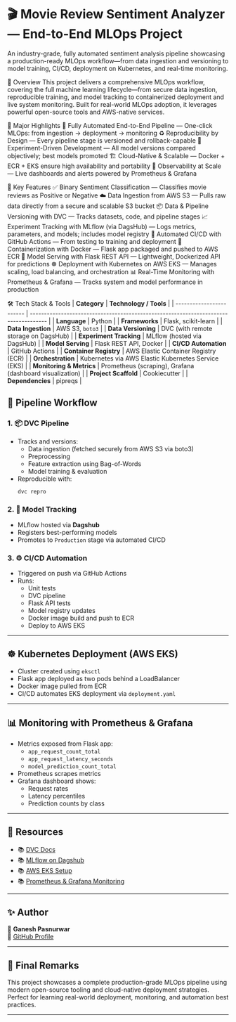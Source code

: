 # 🎬 Movie Review Sentiment Analyzer — End-to-End MLOps Project
An industry-grade, fully automated sentiment analysis pipeline showcasing a production-ready MLOps workflow—from data ingestion and versioning to model training, CI/CD, deployment on Kubernetes, and real-time monitoring.


🚀 Overview
This project delivers a comprehensive MLOps workflow, covering the full machine learning lifecycle—from secure data ingestion, reproducible training, and model tracking to containerized deployment and live system monitoring. Built for real-world MLOps adoption, it leverages powerful open-source tools and AWS-native services.

🚀 Major Highlights
    🔄 Fully Automated End-to-End Pipeline — One-click MLOps: from ingestion → deployment → monitoring
    ♻️ Reproducibility by Design — Every pipeline stage is versioned and rollback-capable
    🧠 Experiment-Driven Development — All model versions compared objectively; best models promoted
    🏗️ Cloud-Native & Scalable — Docker + ECR + EKS ensure high availability and portability
    📡 Observability at Scale — Live dashboards and alerts powered by Prometheus & Grafana

🧠 Key Features
    ✅ Binary Sentiment Classification — Classifies movie reviews as Positive or Negative
    ☁️ Data Ingestion from AWS S3 — Pulls raw data directly from a secure and scalable S3 bucket
    📦 Data & Pipeline Versioning with DVC — Tracks datasets, code, and pipeline stages
    📈 Experiment Tracking with MLflow (via DagsHub) — Logs metrics, parameters, and models; includes model registry
    🔁 Automated CI/CD with GitHub Actions — From testing to training and deployment
    🐳 Containerization with Docker — Flask app packaged and pushed to AWS ECR
    🧪 Model Serving with Flask REST API — Lightweight, Dockerized API for predictions
    ☸️ Deployment with Kubernetes on AWS EKS — Manages scaling, load balancing, and orchestration
    📊 Real-Time Monitoring with Prometheus & Grafana — Tracks system and model performance in production


🛠️ Tech Stack & Tools
| **Category**             | **Technology / Tools**                                                               |
| ------------------------ | ------------------------------------------------------------------------------------ |
| **Language**             | Python                                                                               |
| **Frameworks**           | Flask, scikit-learn                                                                  |
| **Data Ingestion**       | AWS S3, `boto3`                                                                      |
| **Data Versioning**      | DVC (with remote storage on DagsHub)                                                 |
| **Experiment Tracking**  | MLflow (hosted via DagsHub)                                                          |
| **Model Serving**        | Flask REST API, Docker                                                               |
| **CI/CD Automation**     | GitHub Actions                                                                       |
| **Container Registry**   | AWS Elastic Container Registry (ECR)                                                 |
| **Orchestration**        | Kubernetes via AWS Elastic Kubernetes Service (EKS)                                  |
| **Monitoring & Metrics** | Prometheus (scraping), Grafana (dashboard visualization)                             |
| **Project Scaffold**     | Cookiecutter                                                                         |
| **Dependencies**         | pipreqs                                                                              |



## 🔄 Pipeline Workflow

### 1. 📦 DVC Pipeline
- Tracks and versions:
  - Data ingestion (fetched securely from AWS S3 via boto3)
  - Preprocessing
  - Feature extraction using Bag-of-Words
  - Model training & evaluation
- Reproducible with:
  ```bash
  dvc repro
  ```

### 2. 🤖 Model Tracking
- MLflow hosted via **Dagshub**
- Registers best-performing models
- Promotes to `Production` stage via automated CI/CD

### 3. ⚙️ CI/CD Automation
- Triggered on push via GitHub Actions
- Runs:
  - Unit tests
  - DVC pipeline
  - Flask API tests
  - Model registry updates
  - Docker image build and push to ECR
  - Deploy to AWS EKS

---


## ☸️ Kubernetes Deployment (AWS EKS)

- Cluster created using `eksctl`
- Flask app deployed as two pods behind a LoadBalancer
- Docker image pulled from ECR
- CI/CD automates EKS deployment via `deployment.yaml`

---

## 📊 Monitoring with Prometheus & Grafana

- Metrics exposed from Flask app:
  - `app_request_count_total`
  - `app_request_latency_seconds`
  - `model_prediction_count_total`
- Prometheus scrapes metrics
- Grafana dashboard shows:
  - Request rates
  - Latency percentiles
  - Prediction counts by class


---

## 📘 Resources

- 📚 [DVC Docs](https://dvc.org/doc)
- 📚 [MLflow on Dagshub](https://dagshub.com)
- 📚 [AWS EKS Setup](https://docs.aws.amazon.com/eks/)
- 📚 [Prometheus & Grafana Monitoring](https://prometheus.io/docs/)

---

## ✨ Author

👤 **Ganesh Pasnurwar**  
🔗 [GitHub Profile](https://github.com/ganeshsp7)

---

## 🏁 Final Remarks

This project showcases a complete production-grade MLOps pipeline using modern open-source tooling and cloud-native deployment strategies. Perfect for learning real-world deployment, monitoring, and automation best practices.

---
